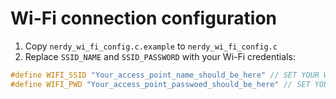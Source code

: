 # Wi-Fi connection configuration

1. Copy `nerdy_wi_fi_config.c.example` to `nerdy_wi_fi_config.c`
2. Replace `SSID_NAME` and `SSID_PASSWORD` with your Wi-Fi credentials:
```c
#define WIFI_SSID "Your_access_point_name_should_be_here" // SET YOUR WI-FI ACCESS POINT NAME HERE
#define WIFI_PWD "Your_access_point_passwoed_should_be_here" // SET YOUR WI-FI PASSWORD HERE
```
